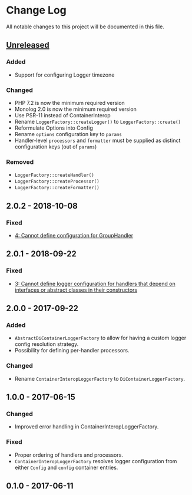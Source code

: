 # Change Log

All notable changes to this project will be documented in this file.

## [Unreleased][Unreleased]
### Added
- Support for configuring Logger timezone

### Changed
- PHP 7.2 is now the minimum required version
- Monolog 2.0 is now the minimum required version
- Use PSR-11 instead of ContainerInterop
- Rename `LoggerFactory::createLogger()` to `LoggerFactory::create()`
- Reformulate Options into Config
- Rename `options` configuration key to `params`
- Handler-level `processors` and `formatter` must be supplied as distinct configuration keys (out of `params`)

### Removed
- `LoggerFactory::createHandler()`
- `LoggerFactory::createProcessor()`
- `LoggerFactory::createFormatter()`

## 2.0.2 - 2018-10-08
### Fixed
- [4: Cannot define configuration for GroupHandler](https://github.com/nikolaposa/monolog-factory/issues/4)

## 2.0.1 - 2018-09-22
### Fixed
- [3: Cannot define logger configuration for handlers that depend on interfaces or abstract classes in their constructors](https://github.com/nikolaposa/monolog-factory/issues/3)

## 2.0.0 - 2017-09-22
### Added
-  `AbstractDiContainerLoggerFactory` to allow for having a custom logger config resolution strategy.
-  Possibility for defining per-handler processors.

### Changed
- Rename `ContainerInteropLoggerFactory` to `DiContainerLoggerFactory`.

## 1.0.0 - 2017-06-15
### Changed
- Improved error handling in ContainerInteropLoggerFactory.

### Fixed
- Proper ordering of handlers and processors.
- `ContainerInteropLoggerFactory` resolves logger configuration from either `Config` and `config` container entries.

## 0.1.0 - 2017-06-11


[Unreleased]: https://github.com/nikolaposa/monolog-factory/compare/2.0.2...HEAD
